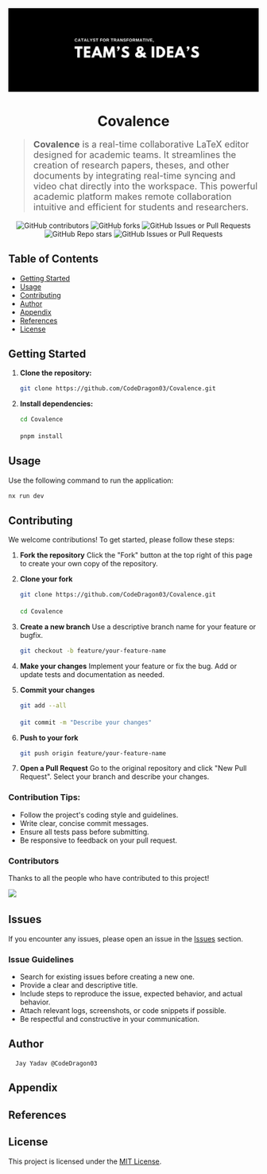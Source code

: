 <div align="center">
<img src="./Poster.jpeg" alt="Covalence Poster" />
</div>

<h1 align="center">Covalence</h1>

<blockquote style="font-size:18px;">
<strong>Covalence</strong> is a real-time collaborative LaTeX editor designed for academic teams. It streamlines the creation of research papers, theses, and other documents by integrating real-time syncing and video chat directly into the workspace. This powerful academic platform makes remote collaboration intuitive and efficient for students and researchers.
</blockquote>

<div align="center">
<img src="https://img.shields.io/github/contributors/CodeDragon03/Covalence?style=for-the-badge&logo=github&color=green" alt="GitHub contributors" />
<img src="https://img.shields.io/github/forks/CodeDragon03/Covalence?style=for-the-badge&logo=github&color=green" alt="GitHub forks" />
<img alt="GitHub Issues or Pull Requests" src="https://img.shields.io/github/issues-pr/CodeDragon03/Covalence?style=for-the-badge&logo=github&color=green">
<img src="https://img.shields.io/github/stars/CodeDragon03/Covalence?style=for-the-badge&logo=github&color=green" alt="GitHub Repo stars" />
<img src="https://img.shields.io/github/issues/CodeDragon03/Covalence?style=for-the-badge&logo=github&color=green" alt="GitHub Issues or Pull Requests" />
</div>

## Table of Contents

- [Getting Started](#getting-started)
- [Usage](#usage)
- [Contributing](#contributors)
- [Author](#author)
- [Appendix](#appendix)
- [References](#references)
- [License](#license)

## Getting Started

1.  **Clone the repository:**

    ```bash
    git clone https://github.com/CodeDragon03/Covalence.git
    ```

2.  **Install dependencies:**

    ```bash
    cd Covalence

    pnpm install
    ```

## Usage

Use the following command to run the application:

```bash
nx run dev
```

## Contributing

We welcome contributions\! To get started, please follow these steps:

1.  **Fork the repository** Click the "Fork" button at the top right of this
    page to create your own copy of the repository.

2.  **Clone your fork**

    ```bash
    git clone https://github.com/CodeDragon03/Covalence.git

    cd Covalence
    ```

3.  **Create a new branch** Use a descriptive branch name for your feature or
    bugfix.

    ```bash
    git checkout -b feature/your-feature-name
    ```

4.  **Make your changes** Implement your feature or fix the bug. Add or update
    tests and documentation as needed.

5.  **Commit your changes**

    ```bash
    git add --all

    git commit -m "Describe your changes"
    ```

6.  **Push to your fork**

    ```bash
    git push origin feature/your-feature-name
    ```

7.  **Open a Pull Request** Go to the original repository and click "New Pull
    Request". Select your branch and describe your changes.

### Contribution Tips:

- Follow the project's coding style and guidelines.
- Write clear, concise commit messages.
- Ensure all tests pass before submitting.
- Be responsive to feedback on your pull request.

### Contributors

Thanks to all the people who have contributed to this project\!

<div align="start">
<a href="https://github.com/CodeDragon03/Monorepo/graphs/contributors">
<img src="https://contrib.rocks/image?repo=CodeDragon03/Monorepo"/>
</a>
</div>

## Issues

If you encounter any issues, please open an issue in the
[Issues](https://github.com/CodeDragon03/Covalence/issues) section.

### Issue Guidelines

- Search for existing issues before creating a new one.
- Provide a clear and descriptive title.
- Include steps to reproduce the issue, expected behavior, and actual behavior.
- Attach relevant logs, screenshots, or code snippets if possible.
- Be respectful and constructive in your communication.

## Author

```
  Jay Yadav @CodeDragon03
```

## Appendix

## References

## License

This project is licensed under the
[MIT License](./LICENSE).
